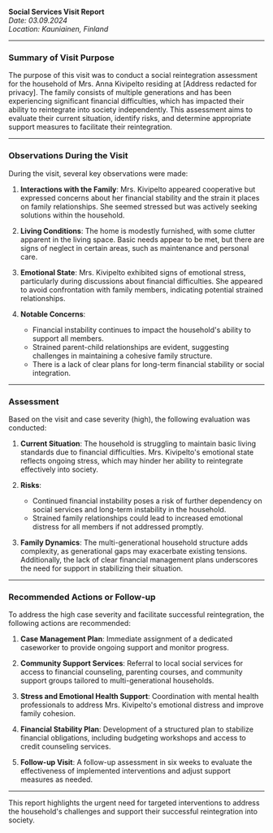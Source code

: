 

**Social Services Visit Report**  
*Date: 03.09.2024*  
*Location: Kauniainen, Finland*  

---

### **Summary of Visit Purpose**  
The purpose of this visit was to conduct a social reintegration assessment for the household of Mrs. Anna Kivipelto residing at [Address redacted for privacy]. The family consists of multiple generations and has been experiencing significant financial difficulties, which has impacted their ability to reintegrate into society independently. This assessment aims to evaluate their current situation, identify risks, and determine appropriate support measures to facilitate their reintegration.

---

### **Observations During the Visit**  
During the visit, several key observations were made:  

1. **Interactions with the Family**: Mrs. Kivipelto appeared cooperative but expressed concerns about her financial stability and the strain it places on family relationships. She seemed stressed but was actively seeking solutions within the household.  

2. **Living Conditions**: The home is modestly furnished, with some clutter apparent in the living space. Basic needs appear to be met, but there are signs of neglect in certain areas, such as maintenance and personal care.  

3. **Emotional State**: Mrs. Kivipelto exhibited signs of emotional stress, particularly during discussions about financial difficulties. She appeared to avoid confrontation with family members, indicating potential strained relationships.  

4. **Notable Concerns**:  
   - Financial instability continues to impact the household's ability to support all members.  
   - Strained parent-child relationships are evident, suggesting challenges in maintaining a cohesive family structure.  
   - There is a lack of clear plans for long-term financial stability or social integration.  

---

### **Assessment**  
Based on the visit and case severity (high), the following evaluation was conducted:  

1. **Current Situation**: The household is struggling to maintain basic living standards due to financial difficulties. Mrs. Kivipelto's emotional state reflects ongoing stress, which may hinder her ability to reintegrate effectively into society.  

2. **Risks**:  
   - Continued financial instability poses a risk of further dependency on social services and long-term instability in the household.  
   - Strained family relationships could lead to increased emotional distress for all members if not addressed promptly.  

3. **Family Dynamics**: The multi-generational household structure adds complexity, as generational gaps may exacerbate existing tensions. Additionally, the lack of clear financial management plans underscores the need for support in stabilizing their situation.  

---

### **Recommended Actions or Follow-up**  
To address the high case severity and facilitate successful reintegration, the following actions are recommended:  

1. **Case Management Plan**: Immediate assignment of a dedicated caseworker to provide ongoing support and monitor progress.  

2. **Community Support Services**: Referral to local social services for access to financial counseling, parenting courses, and community support groups tailored to multi-generational households.  

3. **Stress and Emotional Health Support**: Coordination with mental health professionals to address Mrs. Kivipelto's emotional distress and improve family cohesion.  

4. **Financial Stability Plan**: Development of a structured plan to stabilize financial obligations, including budgeting workshops and access to credit counseling services.  

5. **Follow-up Visit**: A follow-up assessment in six weeks to evaluate the effectiveness of implemented interventions and adjust support measures as needed.  

---

This report highlights the urgent need for targeted interventions to address the household's challenges and support their successful reintegration into society.